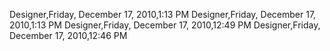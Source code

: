 ﻿Designer,Friday, December 17, 2010,1:13 PMDesigner,Friday, December 17, 2010,1:13 PMDesigner,Friday, December 17, 2010,12:49 PMDesigner,Friday, December 17, 2010,12:46 PM